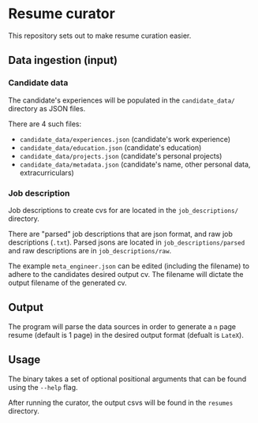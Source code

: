 # Resume curator

This repository sets out to make resume curation easier.

## Data ingestion (input)

### Candidate data

The candidate's experiences will be populated in the `candidate_data/` directory as JSON files.

There are 4 such files:

- `candidate_data/experiences.json` (candidate's work experience)
- `candidate_data/education.json` (candidate's education)
- `candidate_data/projects.json` (candidate's personal projects)
- `candidate_data/metadata.json` (candidate's name, other personal data, extracurriculars)

### Job description

Job descriptions to create cvs for are located in the `job_descriptions/` directory.

There are "parsed" job descriptions that are json format, and raw job descriptions (`.txt`). Parsed jsons are located in `job_descriptions/parsed` and raw descriptions are in `job_descriptions/raw`.

The example `meta_engineer.json` can be edited (including the filename) to adhere to the candidates desired output cv. The filename will dictate the output filename of the generated cv.

## Output

The program will parse the data sources in order to generate a `n` page resume (default is 1 page) in the desired output format (defualt is `LateX`).

## Usage

The binary takes a set of optional positional arguments that can be found using the `--help` flag.

After running the curator, the output csvs will be found in the `resumes` directory.
